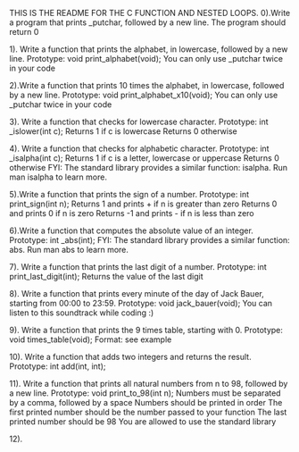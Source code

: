 THIS IS THE README FOR THE C FUNCTION AND NESTED LOOPS.
0).Write a program that prints _putchar, followed by a new line.
The program should return 0

1). Write a function that prints the alphabet, in lowercase, followed by a new line.
Prototype: void print_alphabet(void);
You can only use _putchar twice in your code

2).Write a function that prints 10 times the alphabet, in lowercase, followed by a new line.
Prototype: void print_alphabet_x10(void);
You can only use _putchar twice in your code

3). Write a function that checks for lowercase character.
Prototype: int _islower(int c);
Returns 1 if c is lowercase
Returns 0 otherwise

4). Write a function that checks for alphabetic character.
Prototype: int _isalpha(int c);
Returns 1 if c is a letter, lowercase or uppercase
Returns 0 otherwise
FYI: The standard library provides a similar function: isalpha. Run man isalpha to learn more.

5).Write a function that prints the sign of a number.
Prototype: int print_sign(int n);
Returns 1 and prints + if n is greater than zero
Returns 0 and prints 0 if n is zero
Returns -1 and prints - if n is less than zero

6).Write a function that computes the absolute value of an integer.
Prototype: int _abs(int);
FYI: The standard library provides a similar function: abs. Run man abs to learn more.

7). Write a function that prints the last digit of a number.
Prototype: int print_last_digit(int);
Returns the value of the last digit

8). Write a function that prints every minute of the day of Jack Bauer, starting from 00:00 to 23:59.
Prototype: void jack_bauer(void);
You can listen to this soundtrack while coding :)

9). Write a function that prints the 9 times table, starting with 0.
Prototype: void times_table(void);
Format: see example

10). Write a function that adds two integers and returns the result.
Prototype: int add(int, int);

11). Write a function that prints all natural numbers from n to 98, followed by a new line.
Prototype: void print_to_98(int n);
Numbers must be separated by a comma, followed by a space
Numbers should be printed in order
The first printed number should be the number passed to your function
The last printed number should be 98
You are allowed to use the standard library

12). 
